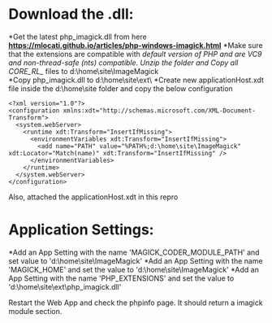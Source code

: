 Download the .dll:
===

*Get the latest php_imagick.dll from here **https://mlocati.github.io/articles/php-windows-imagick.html**
*Make sure that the extensions are compatible with *default version of PHP and are VC9 and non-thread-safe (nts) compatible*.
*Unzip the folder and Copy all CORE_RL_* files to d:\home\site\ImageMagick\
*Copy php_imagick.dll to d:\home\site\ext\ 
*Create new applicationHost.xdt file inside the d:\home\site folder and copy the below configuration
	
```
<?xml version="1.0"?> 
<configuration xmlns:xdt="http://schemas.microsoft.com/XML-Document-Transform"> 
  <system.webServer> 
    <runtime xdt:Transform="InsertIfMissing">
      <environmentVariables xdt:Transform="InsertIfMissing">
        <add name="PATH" value="%PATH%;d:\home\site\ImageMagick" xdt:Locator="Match(name)" xdt:Transform="InsertIfMissing" />
      </environmentVariables>
    </runtime> 
  </system.webServer> 
</configuration> 
```


Also, attached the applicationHost.xdt in this repro

Application Settings:
===

*Add an App Setting with the name 'MAGICK_CODER_MODULE_PATH' and set value to 'd:\home\site\ImageMagick'
*Add an App Setting with the name 'MAGICK_HOME' and set the value to 'd:\home\site\ImageMagick'
*Add an App Setting with the name 'PHP_EXTENSIONS' and set the value to 'd:\home\site\ext\php_imagick.dll'

Restart the Web App and check the phpinfo page. It should return a imagick module section.
	

	
